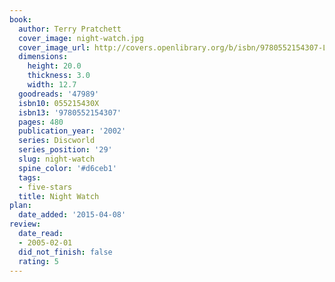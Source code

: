 ```yaml
---
book:
  author: Terry Pratchett
  cover_image: night-watch.jpg
  cover_image_url: http://covers.openlibrary.org/b/isbn/9780552154307-L.jpg
  dimensions:
    height: 20.0
    thickness: 3.0
    width: 12.7
  goodreads: '47989'
  isbn10: 055215430X
  isbn13: '9780552154307'
  pages: 480
  publication_year: '2002'
  series: Discworld
  series_position: '29'
  slug: night-watch
  spine_color: '#d6ceb1'
  tags:
  - five-stars
  title: Night Watch
plan:
  date_added: '2015-04-08'
review:
  date_read:
  - 2005-02-01
  did_not_finish: false
  rating: 5
---
```

